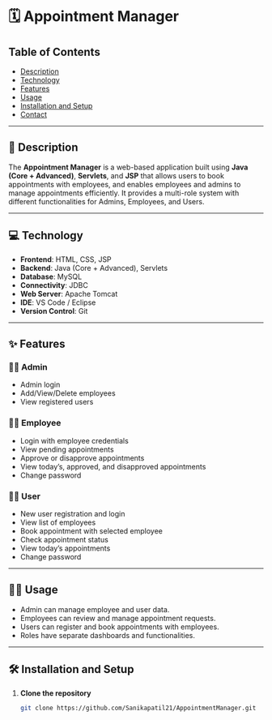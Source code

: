 # 🗓️ Appointment Manager

## Table of Contents
- [Description](#📄-description)
- [Technology](#💻-technology)
- [Features](#✨-features)
- [Usage](#🧑‍💻-usage)
- [Installation and Setup](#️-installation-and-setup)
- [Contact](#contact)

---

## 📄 Description

The **Appointment Manager** is a web-based application built using **Java (Core + Advanced)**, **Servlets**, and **JSP** that allows users to book appointments with employees, and enables employees and admins to manage appointments efficiently. It provides a multi-role system with different functionalities for Admins, Employees, and Users.

---

## 💻 Technology

- **Frontend**: HTML, CSS, JSP  
- **Backend**: Java (Core + Advanced), Servlets  
- **Database**: MySQL  
- **Connectivity**: JDBC  
- **Web Server**: Apache Tomcat  
- **IDE**: VS Code / Eclipse  
- **Version Control**: Git

---

## ✨ Features

### 👩‍💼 Admin
- Admin login  
- Add/View/Delete employees  
- View registered users  

### 👨‍💻 Employee
- Login with employee credentials  
- View pending appointments  
- Approve or disapprove appointments  
- View today’s, approved, and disapproved appointments  
- Change password  

### 🙋‍♂️ User
- New user registration and login  
- View list of employees  
- Book appointment with selected employee  
- Check appointment status  
- View today’s appointments  
- Change password  

---

## 🧑‍💻 Usage

- Admin can manage employee and user data.  
- Employees can review and manage appointment requests.  
- Users can register and book appointments with employees.  
- Roles have separate dashboards and functionalities.  

---

## 🛠️ Installation and Setup

1. **Clone the repository**
   ```bash
   git clone https://github.com/Sanikapatil21/AppointmentManager.git

